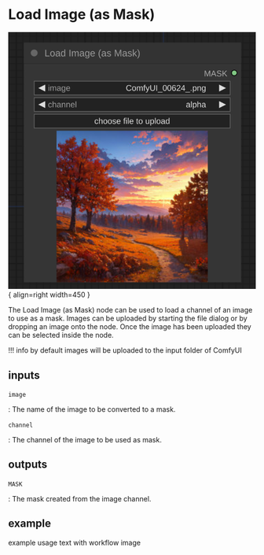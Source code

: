 # Load Image (as Mask)

![Load Image (as Mask) node](media/LoadImageAsMask.svg){ align=right width=450 }

The Load Image (as Mask) node can be used to load a channel of an image to use as a mask. Images can be uploaded by starting the file dialog or by dropping an image onto the node. Once the image has been uploaded they can be selected inside the node.

!!! info
    by default images will be uploaded to the input folder of ComfyUI

## inputs

`image`

:   The name of the image to be converted to a mask.

`channel`

:   The channel of the image to be used as mask.

## outputs

`MASK`

:   The mask created from the image channel.

## example

example usage text with workflow image